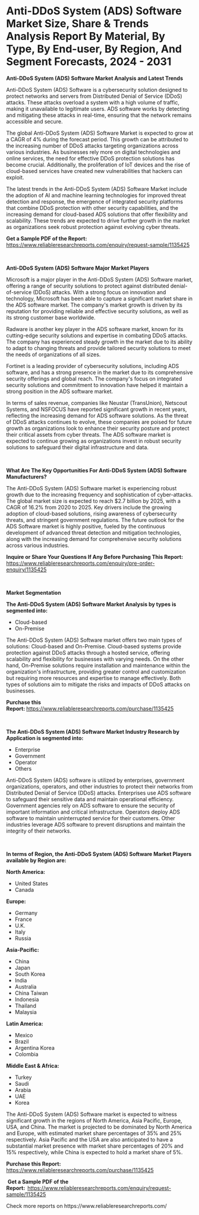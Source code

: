 <p><h1>Anti-DDoS System (ADS) Software Market Size, Share & Trends Analysis Report By Material, By Type, By End-user, By Region, And Segment Forecasts, 2024 - 2031</h1></p><p><strong>Anti-DDoS System (ADS) Software Market Analysis and Latest Trends</strong></p>
<p><p>Anti-DDoS System (ADS) Software is a cybersecurity solution designed to protect networks and servers from Distributed Denial of Service (DDoS) attacks. These attacks overload a system with a high volume of traffic, making it unavailable to legitimate users. ADS software works by detecting and mitigating these attacks in real-time, ensuring that the network remains accessible and secure.</p><p>The global Anti-DDoS System (ADS) Software Market is expected to grow at a CAGR of 4% during the forecast period. This growth can be attributed to the increasing number of DDoS attacks targeting organizations across various industries. As businesses rely more on digital technologies and online services, the need for effective DDoS protection solutions has become crucial. Additionally, the proliferation of IoT devices and the rise of cloud-based services have created new vulnerabilities that hackers can exploit.</p><p>The latest trends in the Anti-DDoS System (ADS) Software Market include the adoption of AI and machine learning technologies for improved threat detection and response, the emergence of integrated security platforms that combine DDoS protection with other security capabilities, and the increasing demand for cloud-based ADS solutions that offer flexibility and scalability. These trends are expected to drive further growth in the market as organizations seek robust protection against evolving cyber threats.</p></p>
<p><strong>Get a Sample PDF of the Report:&nbsp;</strong> <a href="https://www.reliableresearchreports.com/enquiry/request-sample/1135425">https://www.reliableresearchreports.com/enquiry/request-sample/1135425</a></p>
<p>&nbsp;</p>
<p><strong>Anti-DDoS System (ADS) Software Major Market Players</strong></p>
<p><p>Microsoft is a major player in the Anti-DDoS System (ADS) Software market, offering a range of security solutions to protect against distributed denial-of-service (DDoS) attacks. With a strong focus on innovation and technology, Microsoft has been able to capture a significant market share in the ADS software market. The company's market growth is driven by its reputation for providing reliable and effective security solutions, as well as its strong customer base worldwide.</p><p>Radware is another key player in the ADS software market, known for its cutting-edge security solutions and expertise in combating DDoS attacks. The company has experienced steady growth in the market due to its ability to adapt to changing threats and provide tailored security solutions to meet the needs of organizations of all sizes.</p><p>Fortinet is a leading provider of cybersecurity solutions, including ADS software, and has a strong presence in the market due to its comprehensive security offerings and global reach. The company's focus on integrated security solutions and commitment to innovation have helped it maintain a strong position in the ADS software market.</p><p>In terms of sales revenue, companies like Neustar (TransUnion), Netscout Systems, and NSFOCUS have reported significant growth in recent years, reflecting the increasing demand for ADS software solutions. As the threat of DDoS attacks continues to evolve, these companies are poised for future growth as organizations look to enhance their security posture and protect their critical assets from cyber threats. The ADS software market is expected to continue growing as organizations invest in robust security solutions to safeguard their digital infrastructure and data.</p></p>
<p>&nbsp;</p>
<p><strong>What Are The Key Opportunities For Anti-DDoS System (ADS) Software Manufacturers?</strong></p>
<p><p>The Anti-DDoS System (ADS) Software market is experiencing robust growth due to the increasing frequency and sophistication of cyber-attacks. The global market size is expected to reach $2.7 billion by 2025, with a CAGR of 16.2% from 2020 to 2025. Key drivers include the growing adoption of cloud-based solutions, rising awareness of cybersecurity threats, and stringent government regulations. The future outlook for the ADS Software market is highly positive, fueled by the continuous development of advanced threat detection and mitigation technologies, along with the increasing demand for comprehensive security solutions across various industries.</p></p>
<p><strong>Inquire or Share Your Questions If Any Before Purchasing This Report:</strong> <a href="https://www.reliableresearchreports.com/enquiry/pre-order-enquiry/1135425">https://www.reliableresearchreports.com/enquiry/pre-order-enquiry/1135425</a></p>
<p>&nbsp;</p>
<p><strong>Market Segmentation</strong></p>
<p><strong>The Anti-DDoS System (ADS) Software Market Analysis by types is segmented into:</strong></p>
<p><ul><li>Cloud-based</li><li>On-Premise</li></ul></p>
<p><p>The Anti-DDoS System (ADS) Software market offers two main types of solutions: Cloud-based and On-Premise. Cloud-based systems provide protection against DDoS attacks through a hosted service, offering scalability and flexibility for businesses with varying needs. On the other hand, On-Premise solutions require installation and maintenance within the organization's infrastructure, providing greater control and customization but requiring more resources and expertise to manage effectively. Both types of solutions aim to mitigate the risks and impacts of DDoS attacks on businesses.</p></p>
<p><strong>Purchase this Report:&nbsp;</strong><a href="https://www.reliableresearchreports.com/purchase/1135425">https://www.reliableresearchreports.com/purchase/1135425</a></p>
<p>&nbsp;</p>
<p><strong>The Anti-DDoS System (ADS) Software Market Industry Research by Application is segmented into:</strong></p>
<p><ul><li>Enterprise</li><li>Government</li><li>Operator</li><li>Others</li></ul></p>
<p><p>Anti-DDoS System (ADS) software is utilized by enterprises, government organizations, operators, and other industries to protect their networks from Distributed Denial of Service (DDoS) attacks. Enterprises use ADS software to safeguard their sensitive data and maintain operational efficiency. Government agencies rely on ADS software to ensure the security of important information and critical infrastructure. Operators deploy ADS software to maintain uninterrupted service for their customers. Other industries leverage ADS software to prevent disruptions and maintain the integrity of their networks.</p></p>
<p>&nbsp;</p>
<p><strong>In terms of Region, the Anti-DDoS System (ADS) Software Market Players available by Region are:</strong></p>
<p>
    <p> <strong> North America: </strong>
        <ul>
            <li>United States</li>
            <li>Canada</li>
        </ul>
        </p> 
    <p> <strong> Europe: </strong>
        <ul>
            <li>Germany</li>
            <li>France</li>
            <li>U.K.</li>
            <li>Italy</li>
            <li>Russia</li>
        </ul>
        </p> 
    <p> <strong> Asia-Pacific: </strong>
        <ul>
            <li>China</li>
            <li>Japan</li>
            <li>South Korea</li>
            <li>India</li>
            <li>Australia</li>
            <li>China Taiwan</li>
            <li>Indonesia</li>
            <li>Thailand</li>
            <li>Malaysia</li>
        </ul>
        </p> 
    <p> <strong> Latin America: </strong>
        <ul>
            <li>Mexico</li>
            <li>Brazil</li>
            <li>Argentina Korea</li>
            <li>Colombia</li>
        </ul>
        </p> 
    <p> <strong> Middle East & Africa: </strong>
        <ul>
            <li>Turkey</li>
            <li>Saudi</li>
            <li>Arabia</li>
            <li>UAE</li>
            <li>Korea</li>
        </ul>
    </p>
    </p>
<p><p>The Anti-DDoS System (ADS) Software market is expected to witness significant growth in the regions of North America, Asia Pacific, Europe, USA, and China. The market is projected to be dominated by North America and Europe, with estimated market share percentages of 35% and 25% respectively. Asia Pacific and the USA are also anticipated to have a substantial market presence with market share percentages of 20% and 15% respectively, while China is expected to hold a market share of 5%.</p></p>
<p><strong>Purchase this Report: </strong><a href="https://www.reliableresearchreports.com/purchase/1135425">https://www.reliableresearchreports.com/purchase/1135425</a></p>
<p>&nbsp;<strong>Get a Sample PDF of the Report:&nbsp;&nbsp;</strong><a href="https://www.reliableresearchreports.com/enquiry/request-sample/1135425">https://www.reliableresearchreports.com/enquiry/request-sample/1135425</a></p>
<p><strong></strong></p>
<p>Check more reports on https://www.reliableresearchreports.com/</p>